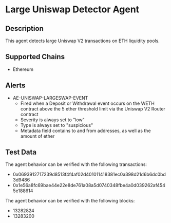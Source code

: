 # Large Uniswap Detector Agent

## Description

This agent detects large Uniswap V2 transactions on ETH liquidity pools.

## Supported Chains

- Ethereum

## Alerts

- AE-UNISWAP-LARGESWAP-EVENT
  - Fired when a Deposit or Withdrawal event occurs on the WETH contract above the 5 ether
    threshold limit via the Uniswap V2 Router contract
  - Severity is always set to "low"
  - Type is always set to "suspicious"
  - Metadata field contains to and from addresses, as well as the amount of ether

## Test Data

The agent behavior can be verified with the following transactions:

- 0x0693912717239d8513f4f4af02d401011418381ec0a398d21d6b6dc0bd3d9486
- 0x1e56a8fc69bae44e22e8de761a08a5d0740348fbe4a0d039262af4545e188614

The agent behavior can be verified with the following blocks:
- 13282824
- 13283200
